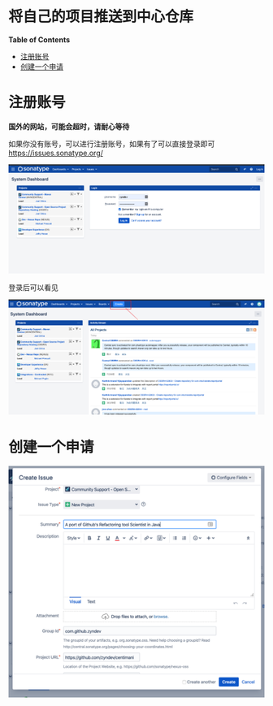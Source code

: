 <h1> 将自己的项目推送到中心仓库 </h1>

**Table of Contents**
- [注册账号](#%e6%b3%a8%e5%86%8c%e8%b4%a6%e5%8f%b7)
- [创建一个申请](#%e5%88%9b%e5%bb%ba%e4%b8%80%e4%b8%aa%e7%94%b3%e8%af%b7)

# 注册账号

**国外的网站，可能会超时，请耐心等待**

如果你没有账号，可以进行注册账号，如果有了可以直接登录即可
https://issues.sonatype.org/

![图片](./img/sonatype_login.png)

登录后可以看见

![图片](./img/sonatype_index.png)

# 创建一个申请

![图片](./img/sonatype_create_issues.png)
